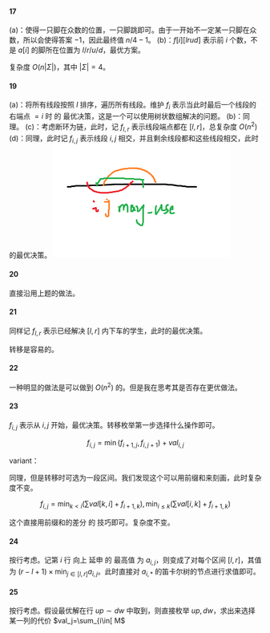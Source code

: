 #### 17

(a)：使得一只脚在众数的位置，一只脚跳即可。由于一开始不一定某一只脚在众数，所以会使得答案 $-1$，因此最终值 $n/4-1$。
(b)：$f[i][lrud]$ 表示前 $i$ 个数，不是 $a[i]$ 的脚所在位置为 $l/r/u/d$，最优方案。

复杂度 $O(n|\Sigma|)$，其中 $|\Sigma|=4$。

#### 19

(a)：将所有线段按照 $l$ 排序，遍历所有线段。维护 $f_i$ 表示当此时最后一个线段的右端点 $=i$ 时 的 最优决策，这是一个可以使用树状数组解决的问题。
(b)：同理。
(c\)：考虑断环为链，此时，记 $f_{l,r}$ 表示线段端点都在 $[l,r]$，总复杂度 $O(n^2)$
(d)：同理，此时记 $f_{i,j}$ 表示线段 $i,j$ 相交，并且剩余线段都和这些线段相交，此时的最优决策。
![输入图片说明](/imgs/2024-07-31/Nz5C7ePQCHITL9Q4.png)

#### 20

直接沿用上题的做法。

#### 21

同样记 $f_{l,r}$ 表示已经解决 $[l,r]$ 内下车的学生，此时的最优决策。

转移是容易的。

#### 22

一种明显的做法是可以做到 $O(n^2)$ 的。但是我在思考其是否存在更优做法。

#### 23

$f_{i,j}$ 表示从 $i,j$ 开始，最优决策。转移枚举第一步选择什么操作即可。

$$
f_{i,j}=\min(f_{i+1,j},f_{i,j+1})+val_{i,j}
$$

variant：

同理，但是转移时可选为一段区间。我们发现这个可以用前缀和来刻画，此时复杂度不变。

$$
f_{i,j}=\min_{k<i}(\sum val[k,i] + f_{i+1,k}),\min_{i\le k}(\sum val[i,k] + f_{i+1,k})
$$

这个直接用前缀和的差分 的 技巧即可。复杂度不变。

#### 24

按行考虑。记第 $i$ 行 向上 延申 的 最高值 为 $a_{i,j}$，则变成了对每个区间 $[l,r]$，其值为 $(r-l+1)\times \min_{j\in[l,r]} a_{i,j}$。此时直接对 $a_{i,*}$ 的笛卡尔树的节点进行求值即可。

#### 25

按行考虑。假设最优解在行 $up\sim dw$ 中取到，则直接枚举 $up,dw$，求出来选择某一列的代价 $val_j=\sum_{i\in[ M$
<!--stackedit_data:
eyJoaXN0b3J5IjpbLTE5NjkyMzIxMjMsMTg2NjY1NjMxNSwtMT
EyMDU2MjI1OCwtNzQyMDk2Mjc2LDE5NTg0NDAyMSw1MzQxMTgx
OTAsNjUyMDMwOTM1XX0=
-->
